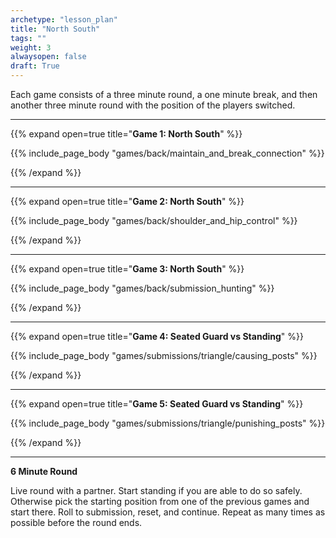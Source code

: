```yaml
--- 
archetype: "lesson_plan" 
title: "North South"
tags: ""
weight: 3
alwaysopen: false 
draft: True
---
```




Each game consists of a three minute round, a one minute break, and then another three minute round with the position of the players switched. 

---
{{% expand open=true title="**Game 1: North South**" %}}

{{% include_page_body "games/back/maintain_and_break_connection" %}}

{{% /expand %}}

---
{{% expand open=true title="**Game 2: North South**" %}}

{{% include_page_body "games/back/shoulder_and_hip_control" %}}

{{% /expand %}}

---
{{% expand open=true title="**Game 3: North South**" %}}

{{% include_page_body "games/back/submission_hunting" %}}

{{% /expand %}}

---
{{% expand open=true title="**Game 4: Seated Guard vs Standing**" %}}

{{% include_page_body "games/submissions/triangle/causing_posts" %}}

{{% /expand %}}

---
{{% expand open=true title="**Game 5: Seated Guard vs Standing**" %}}


{{% include_page_body "games/submissions/triangle/punishing_posts" %}}

{{% /expand %}}

---
**6 Minute Round**

Live round with a partner. Start standing if you are able to do so safely. Otherwise pick the starting position from one of the previous games and start there. Roll to submission, reset, and continue. Repeat as many times as possible before the round ends. 



